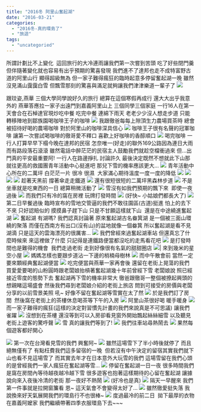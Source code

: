 ```yaml
---
title: "2016冬 阿里山奮起湖"
date: "2016-03-21"
categories: 
  - "2016冬-真的環島了"
  - "旅遊"
tags: 
  - "uncategoried"
---
```


所謂計劃比不上變化  這回旅行的大冷連雨讓我們第一次嘗到苦頭 吃了好些閉門羹 但伴隨著變化就也容易有出乎預期的驚喜發現 我們進不了達邦也走不成特富野古道的阿里山行 顯得超級無為 但一家子難得瘋狂的臨時起意多停留奮起湖一晚 雖然沒見滿山靄靄白雪 但飄雪那刻的驚喜與滿足就夠讓我們津津樂道一輩子了 [![](images/24471069283_fa3733a98a.jpg)](http://flickr.com/photos/33703965@N00/24471069283)

跟玟姿,燕華 三個大學同學說好久的旅行 總算在這個寒假再成行 還大大出乎我意外的 燕華答應拉一家子出遠門到嘉義阿里山上 三個同學三個家庭 一行16人在第一天會合在石棹達官現炒吃中餐 吃完中餐 連綿下雨天 老老少少沒人想走步道 只能轉移陣地到鄒族園喝咖啡王子的咖啡 ![](images/24471073033_950946d6f5.jpg) 我跟徹爸每每上隙頂生力農場買茶時 總會被招待好喝的農場咖啡 對於阿里山的咖啡深具信心 [![](images/25071608456_f456d17503.jpg)](http://flickr.com/photos/33703965@N00/25071608456) 咖啡王子很有名聲的冠軍咖啡 讓第一次嘗試喝咖啡的徹哥愛不釋口 喜歡上好咖啡的香醇順口 [![](images/24802261000_de9d6666db.jpg)](http://flickr.com/photos/33703965@N00/24802261000) 喝完咖啡 一行人打算早早下榻今晚在達邦的民宿 怎奈唯一(好走)的聯外169公路因為連日大雨而有路段落石滾滾 雖然電話中醉茫茫的民宿主人鼓勵我們就趁空檔衝過來 但...出門真的平安最重要阿! 一行人在路邊掙扎 討論許久 最後決定既然不想就此下山那就往更高的救國團青年活動中心挺進吧 那兒下雪的機率應該更大... ![](images/24730272859_bc35df7a00.jpg) 青年活動中心所在的二萬坪 白茫茫一片 很冷 很濕  大家滿心期待溫度一度一度的降低 [![](images/25097941325_7eeebb9c09.jpg)](http://flickr.com/photos/33703965@N00/25097941325) [![](images/24730211589_50fc68cfee.jpg)](http://flickr.com/photos/33703965@N00/24730211589) [![](images/25071548126_1e4130b28d.jpg)](http://flickr.com/photos/33703965@N00/25071548126) [![](images/24730211559_f1b942dc3e.jpg)](http://flickr.com/photos/33703965@N00/24730211559) 趁著天黑前 撐著傘走走鐵道 [![](images/24730202759_ab85cf1606.jpg)](http://flickr.com/photos/33703965@N00/24730202759) 還有很短很短的二萬坪黑森林步道 ![](images/24802329140_ee668e7c48.jpg) 不是坐車就是吃東西的一日 總算稍微活動了 [![](images/24471071963_0557df51ca.jpg)](http://flickr.com/photos/33703965@N00/24471071963) 雪沒有如我們預期的飄下來  即使一夜過後 [![](images/25071607556_0b5e867dc2.jpg)](http://flickr.com/photos/33703965@N00/25071607556) 而我們只有冷的窩在房裡 玩牌打發時間 [![](images/24730211889_bc22af7ce5.jpg)](http://flickr.com/photos/33703965@N00/24730211889) (好快~ 小姑娘們都長大了) [![](images/24802270070_2910fcbd01.jpg)](http://flickr.com/photos/33703965@N00/24802270070) 第二日早餐過後 臨時宣布的雪地交管逼的我們不敢往園區(古道)挺進 怕上的去下不來 只好認賠似的 摸摸鼻子趕下山 只是不甘願這樣就下山  還是在中途繞進奮起湖 [![](images/25004636531_c249ae9d65.jpg)](http://flickr.com/photos/33703965@N00/25004636531) 奮起湖 有湖嗎? 我們認真討論著 原來奮起湖古名畚箕湖 是一個被三面山環繞的聚落 而僅在西南方有出口(沒有山)的盆地就像一個畚箕 所以奮起湖是看不見湖滴 只是這天的雲海漂亮的很厲害... [![](images/24802328030_e51c617a84.jpg)](http://flickr.com/photos/33703965@N00/24802328030) 我們曾經來過奮起湖車站 但還真忘了什麼時候來 來這裡做了什麼 只記得是連鐵路便當都沒吃的走馬看花吧 [![](images/24471069783_b5c354a1e9.jpg)](http://flickr.com/photos/33703965@N00/24471069783) 是打發時間也是難得的機會  我們走過老街 走到好像很有名氣的甜甜圈店 [![](images/25097939015_51f66eebd6.jpg)](http://flickr.com/photos/33703965@N00/25097939015)| 來到幾米的星空小屋 [![](images/25097938925_845d2df4b7.jpg)](http://flickr.com/photos/33703965@N00/25097938925) 媽媽怎樣也要跟步道沾一下邊的梢楠母樹林 [![](images/25097869975_e506db87cb.jpg)](http://flickr.com/photos/33703965@N00/25097869975) 而中午散會前 當然一定要來顆經典奮起湖便當 [![](images/24471069223_4796734f0a.jpg)](http://flickr.com/photos/33703965@N00/24471069223) 吃完便當與燕華一家再會後 還留在老街上晃蕩的我們 買愛愛要喝的山粉圓時跟老闆娘抬槓著奮起湖幾十年前曾經下雪 老闆娘說 照已經接近零度的態勢下去 奮起湖再下雪的機率非常大 徹爸跟徹哥一整個被撩起興頭的想親睹這場盛會 然後我們尋到老闆娘介紹的老街上旅店 問到可接受的房價與老闆分享的以前雪景美照 吼~ 好像不留在奮起湖等雪實在太了然 [![](images/25004578171_4799825bc0.jpg)](http://flickr.com/photos/33703965@N00/25004578171) 於是我們訂了房間  然後窩在老街上的茶樓休息喝茶等下午的入房 [![](images/25004634631_98da76aa57.jpg)](http://flickr.com/photos/33703965@N00/25004634631) 阿里山茶很好喝 暖手暖身 [![](images/24802326480_30326167c0.jpg)](http://flickr.com/photos/33703965@N00/24802326480) 而一家子難得的瘋狂(這樣的決定對習慣先計畫的我們來說真是不可思議) 讓我們雀躍 [![](images/24471068913_3aae286bfe.jpg)](http://flickr.com/photos/33703965@N00/24471068913) 沒想到在茶樓 還沒等到可以入房卻看見窗外開始飄起絲絲細雪 以及聽見老街上遊客的驚呼聲 [![](images/24471011933_ccc2a0ea87.jpg)](http://flickr.com/photos/33703965@N00/24471011933) 雪 真的讓我們等到了! [![](images/25071603846_98dbfdbdf2.jpg)](http://flickr.com/photos/33703965@N00/25071603846) 我們往車站尋熱鬧去 [![](images/25071548146_41b50edcf7.jpg)](http://flickr.com/photos/33703965@N00/25071548146) 果然每個遊客都好開心

[![](images/24979690062_be99a39c58.jpg)](http://flickr.com/photos/33703965@N00/24979690062) 第一次在台灣看見雪的我們 興奮阿~ [![](images/24467244244_3bf8eda51b.jpg)](http://flickr.com/photos/33703965@N00/24467244244) 雖然這場雪下了半小時後就停了 而且絕無僅有了 有點枉費我們這多留宿的一晚  但若沒有中午決定的留宿其實我們就下山也看不見這場雪了 而其實去年才在日本意外大玩雪的我們 這場雪留在我們心頭的是曾經我們一家人瘋狂在奮起湖等雪... [![](images/24979756482_112f6df30e.jpg)](http://flickr.com/photos/33703965@N00/24979756482) 停留在奮起湖一日一夜 很多時間我們是窩在房間內等待越夜越冷越下雪 很多遊客也抱著這樣期待的心留在奮起湖 讓據說向來入夜後冷清的老街 那一夜好不熱鬧 [![](images/24730216859_90a1581b0d.jpg)](http://flickr.com/photos/33703965@N00/24730216859) (好冷也是真) ![](images/24802325210_68f8af3121.jpg) 隔天一早醒來 我們第一件事就是拉開窗簾看 恩~ 這天氣會不會變得太好了... [![](images/25071547986_1debdd94e7.jpg)](http://flickr.com/photos/33703965@N00/25071547986) 雖然徹愛挺失落 我說換來好天氣展開我們的環島行不也很棒~ ![](images/24730212349_1395ab2d92.jpg) 度過最冷的前二日  拋下最厚的衣物在嘉義阿嬤家 我們繼續帶著四季衣服環島下去~~~
